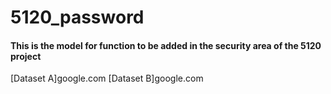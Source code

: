 # 5120_password

#### This is the model for function to be added in the security area of the 5120 project   
[Dataset A]google.com
[Dataset B]google.com
